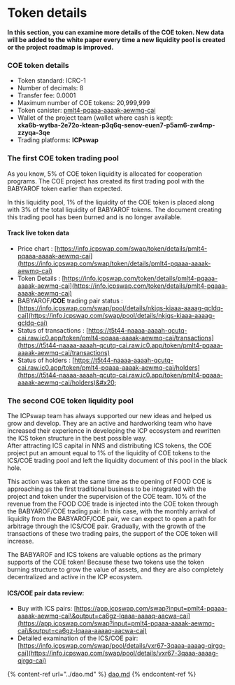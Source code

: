 # Token details

**In this section, you can examine more details of the COE token. New data will be added to the white paper every time a new liquidity pool is created or the project roadmap is improved.**

### COE token details

* Token standard: ICRC-1
* Number of decimals: 8
* Transfer fee: 0.0001
* Maximum number of COE tokens: 20,999,999&#x20;
* Token canister: [pmlt4-pqaaa-aaaak-aewmq-cai](https://icscan.io/canister/pmlt4-pqaaa-aaaak-aewmq-cai)
* Wallet of the project team (wallet where cash is kept):\
  **xka6b-wytba-2e72o-ktean-p3q6q-senov-euen7-p5am6-zw4mp-zzyqa-3qe**
* Trading platforms: **ICPswap**

### The first COE token trading pool

As you know, 5% of COE token liquidity is allocated for cooperation programs. The COE project has created its first trading pool with the BABYAROF token earlier than expected.

In this liquidity pool, 1% of the liquidity of the COE token is placed along with 3% of the total liquidity of BABYAROF tokens. The document creating this trading pool has been burned and is no longer available.

#### Track live token data

* Price chart : [https://info.icpswap.com/swap/token/details/pmlt4-pqaaa-aaaak-aewmq-cai](https://info.icpswap.com/swap/token/details/pmlt4-pqaaa-aaaak-aewmq-cai)
* Token Details : [https://info.icpswap.com/token/details/pmlt4-pqaaa-aaaak-aewmq-cai](https://info.icpswap.com/token/details/pmlt4-pqaaa-aaaak-aewmq-cai)
* BABYAROF/**COE** trading pair status : [https://info.icpswap.com/swap/pool/details/nkjqs-kiaaa-aaaag-qcldq-cai](https://info.icpswap.com/swap/pool/details/nkjqs-kiaaa-aaaag-qcldq-cai)
* Status of transactions : [https://t5t44-naaaa-aaaah-qcutq-cai.raw.ic0.app/token/pmlt4-pqaaa-aaaak-aewmq-cai/transactions](https://t5t44-naaaa-aaaah-qcutq-cai.raw.ic0.app/token/pmlt4-pqaaa-aaaak-aewmq-cai/transactions)
* Status of holders : [https://t5t44-naaaa-aaaah-qcutq-cai.raw.ic0.app/token/pmlt4-pqaaa-aaaak-aewmq-cai/holders](https://t5t44-naaaa-aaaah-qcutq-cai.raw.ic0.app/token/pmlt4-pqaaa-aaaak-aewmq-cai/holders)&#x20;

### The second COE token liquidity pool

The ICPswap team has always supported our new ideas and helped us grow and develop. They are an active and hardworking team who have increased their experience in developing the ICP ecosystem and rewritten the ICS token structure in the best possible way.\
After attracting ICS capital in NNS and distributing ICS tokens, the COE project put an amount equal to 1% of the liquidity of COE tokens to the ICS/COE trading pool and left the liquidity document of this pool in the black hole.

This action was taken at the same time as the opening of FOOD COE is approaching as the first traditional business to be integrated with the project and token under the supervision of the COE team. 10% of the revenue from the FOOD COE trade is injected into the COE token through the BABYAROF/COE trading pair. In this case, with the monthly arrival of liquidity from the BABYAROF/COE pair, we can expect to open a path for arbitrage through the ICS/COE pair. Gradually, with the growth of the transactions of these two trading pairs, the support of the COE token will increase.

The BABYAROF and ICS tokens are valuable options as the primary supports of the COE token! Because these two tokens use the token burning structure to grow the value of assets, and they are also completely decentralized and active in the ICP ecosystem.

#### ICS/COE pair data review:

* Buy with ICS pairs: [https://app.icpswap.com/swap?input=pmlt4-pqaaa-aaaak-aewmq-cai\&output=ca6gz-lqaaa-aaaaq-aacwa-cai](https://app.icpswap.com/swap?input=pmlt4-pqaaa-aaaak-aewmq-cai\&output=ca6gz-lqaaa-aaaaq-aacwa-cai)
* Detailed examination of the ICS/COE pair: [https://info.icpswap.com/swap/pool/details/vxr67-3qaaa-aaaag-qjrgq-cai](https://info.icpswap.com/swap/pool/details/vxr67-3qaaa-aaaag-qjrgq-cai)

{% content-ref url="../dao.md" %}
[dao.md](../dao.md)
{% endcontent-ref %}
